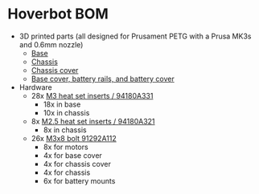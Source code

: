 # Hoverbot BOM

* 3D printed parts (all designed for Prusament PETG with a Prusa MK3s and 0.6mm nozzle)
  * [Base](hw/hoverbot_base.3mf)
  * [Chassis](hw/hoverbot_chassis.3mf)
  * [Chassis cover](hw/hoverbot_chassis_cover.3mf)
  * [Base cover, battery rails, and battery cover](hw/hoverbot_rails_base_cover.3mf)
* Hardware
  * 28x [M3 heat set inserts / 94180A331](https://www.mcmaster.com/94180A331/)
    * 18x in base
    * 10x in chassis
  * 8x [M2.5 heat set inserts / 94180A321](https://www.mcmaster.com/94180A321/)
    * 8x in chassis
  * 26x [M3x8 bolt 91292A112](https://www.mcmaster.com/91292A112/)
    * 8x for motors
    * 4x for base cover
    * 4x for chassis cover
    * 4x for chassis
    * 6x for battery mounts
